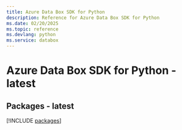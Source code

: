 ```yaml
---
title: Azure Data Box SDK for Python
description: Reference for Azure Data Box SDK for Python
ms.date: 02/20/2025
ms.topic: reference
ms.devlang: python
ms.service: databox
---
```

# Azure Data Box SDK for Python - latest
## Packages - latest
[!INCLUDE [packages](data-box-index.md)]